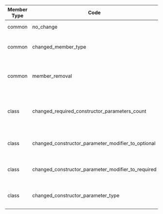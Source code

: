| Member Type | Code | Action | Status | description |
| --- | --- | --- | --- | --- |
| common | no_change | none | compatible | Nothing is changed
| common | changed_member_type | changed | breaking | Signature member type changed
| common | member_removal | removed | breaking | Signature member removed from package
| class | changed_required_constructor_parameters_count | changed | breaking | Required parameters count in constructor has changed
| class | changed_constructor_parameter_modifier_to_optional | changed | compatible | Constructor parameter became optional
| class | changed_constructor_parameter_modifier_to_required | changed | breaking | Constructor paramter became required
| class | changed_constructor_parameter_type | changed | breaking | Constructor parameter type changed